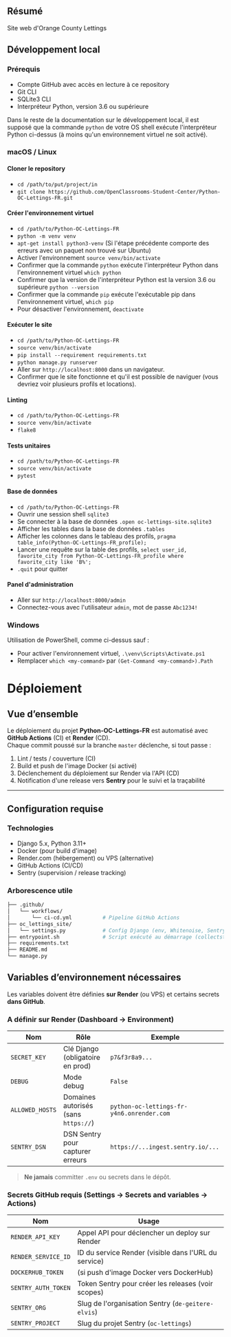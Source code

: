 ## Résumé

Site web d'Orange County Lettings

## Développement local

### Prérequis

- Compte GitHub avec accès en lecture à ce repository
- Git CLI
- SQLite3 CLI
- Interpréteur Python, version 3.6 ou supérieure

Dans le reste de la documentation sur le développement local, il est supposé que la commande `python` de votre OS shell exécute l'interpréteur Python ci-dessus (à moins qu'un environnement virtuel ne soit activé).

### macOS / Linux

#### Cloner le repository

- `cd /path/to/put/project/in`
- `git clone https://github.com/OpenClassrooms-Student-Center/Python-OC-Lettings-FR.git`

#### Créer l'environnement virtuel

- `cd /path/to/Python-OC-Lettings-FR`
- `python -m venv venv`
- `apt-get install python3-venv` (Si l'étape précédente comporte des erreurs avec un paquet non trouvé sur Ubuntu)
- Activer l'environnement `source venv/bin/activate`
- Confirmer que la commande `python` exécute l'interpréteur Python dans l'environnement virtuel
`which python`
- Confirmer que la version de l'interpréteur Python est la version 3.6 ou supérieure `python --version`
- Confirmer que la commande `pip` exécute l'exécutable pip dans l'environnement virtuel, `which pip`
- Pour désactiver l'environnement, `deactivate`

#### Exécuter le site

- `cd /path/to/Python-OC-Lettings-FR`
- `source venv/bin/activate`
- `pip install --requirement requirements.txt`
- `python manage.py runserver`
- Aller sur `http://localhost:8000` dans un navigateur.
- Confirmer que le site fonctionne et qu'il est possible de naviguer (vous devriez voir plusieurs profils et locations).

#### Linting

- `cd /path/to/Python-OC-Lettings-FR`
- `source venv/bin/activate`
- `flake8`

#### Tests unitaires

- `cd /path/to/Python-OC-Lettings-FR`
- `source venv/bin/activate`
- `pytest`

#### Base de données

- `cd /path/to/Python-OC-Lettings-FR`
- Ouvrir une session shell `sqlite3`
- Se connecter à la base de données `.open oc-lettings-site.sqlite3`
- Afficher les tables dans la base de données `.tables`
- Afficher les colonnes dans le tableau des profils, `pragma table_info(Python-OC-Lettings-FR_profile);`
- Lancer une requête sur la table des profils, `select user_id, favorite_city from
  Python-OC-Lettings-FR_profile where favorite_city like 'B%';`
- `.quit` pour quitter

#### Panel d'administration

- Aller sur `http://localhost:8000/admin`
- Connectez-vous avec l'utilisateur `admin`, mot de passe `Abc1234!`

### Windows

Utilisation de PowerShell, comme ci-dessus sauf :

- Pour activer l'environnement virtuel, `.\venv\Scripts\Activate.ps1` 
- Remplacer `which <my-command>` par `(Get-Command <my-command>).Path`

# Déploiement

## Vue d’ensemble

Le déploiement du projet **Python-OC-Lettings-FR** est automatisé avec **GitHub Actions** (CI) et **Render** (CD).  
Chaque commit poussé sur la branche `master` déclenche, si tout passe :

1. Lint / tests / couverture (CI)  
2. Build et push de l'image Docker (si activé)  
3. Déclenchement du déploiement sur Render via l'API (CD)  
4. Notification d'une release vers **Sentry** pour le suivi et la traçabilité

---

## Configuration requise

### Technologies
- Django 5.x, Python 3.11+  
- Docker (pour build d'image)  
- Render.com (hébergement) ou VPS (alternative)  
- GitHub Actions (CI/CD)  
- Sentry (supervision / release tracking)

### Arborescence utile

```bash
├── .github/
│   └── workflows/
│       └── ci-cd.yml          # Pipeline GitHub Actions
├── oc_lettings_site/
│   └── settings.py            # Config Django (env, Whitenoise, Sentry)
├── entrypoint.sh              # Script exécuté au démarrage (collectstatic, migrate, gunicorn)
├── requirements.txt
├── README.md
└── manage.py
```

## Variables d’environnement nécessaires

Les variables doivent être définies **sur Render** (ou VPS) et certains secrets **dans GitHub**.

### A définir sur Render (Dashboard → Environment)
| Nom | Rôle | Exemple |
|-----|------|---------|
| `SECRET_KEY` | Clé Django (obligatoire en prod) | `p7&f3r8a9...` |
| `DEBUG` | Mode debug | `False` |
| `ALLOWED_HOSTS` | Domaines autorisés (sans `https://`) | `python-oc-lettings-fr-y4n6.onrender.com` |
| `SENTRY_DSN` | DSN Sentry pour capturer erreurs | `https://...ingest.sentry.io/...` |

> **Ne jamais** committer `.env` ou secrets dans le dépôt.

### Secrets GitHub requis (Settings → Secrets and variables → Actions)
| Nom | Usage |
|-----|-------|
| `RENDER_API_KEY` | Appel API pour déclencher un deploy sur Render |
| `RENDER_SERVICE_ID` | ID du service Render (visible dans l'URL du service) |
| `DOCKERHUB_TOKEN` | (si push d'image Docker vers DockerHub) |
| `SENTRY_AUTH_TOKEN` | Token Sentry pour créer les releases (voir scopes) |
| `SENTRY_ORG` | Slug de l'organisation Sentry (`de-geitere-elvis`) |
| `SENTRY_PROJECT` | Slug du projet Sentry (`oc-lettings`) |
